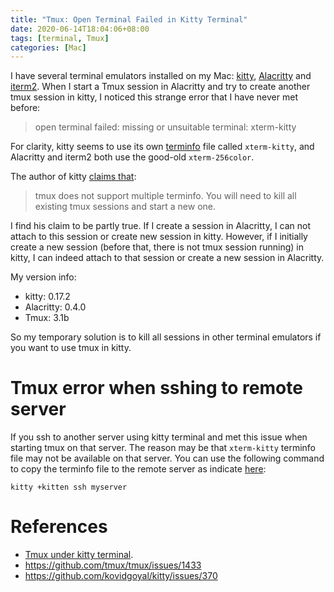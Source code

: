 ```yaml
---
title: "Tmux: Open Terminal Failed in Kitty Terminal"
date: 2020-06-14T18:04:06+08:00
tags: [terminal, Tmux]
categories: [Mac]
---
```


I have several terminal emulators installed on my Mac: [kitty](https://sw.kovidgoyal.net/kitty/),
[Alacritty](https://github.com/alacritty/alacritty) and [iterm2](https://www.iterm2.com/).
When I start a Tmux session in Alacritty and try to create another tmux session
in kitty, I noticed this strange error that I have never met before:

<!--more-->

> open terminal failed: missing or unsuitable terminal: xterm-kitty

For clarity, kitty seems to use its own [terminfo](https://tldp.org/HOWTO/Text-Terminal-HOWTO-16.html) file called `xterm-kitty`, and
Alacritty and iterm2 both use the good-old `xterm-256color`.

The author of kitty [claims that](https://github.com/kovidgoyal/kitty/issues/1241#issuecomment-568147090):

> tmux does not support multiple terminfo. You will need to kill all
existing tmux sessions and start a new one.

I find his claim to be partly true. If I create a session in Alacritty, I can
not attach to this session or create new session in kitty. However, if I
initially create a new session (before that, there is not tmux session running)
in kitty, I can indeed attach to that session or create a new session in
Alacritty.

My version info:

+ kitty: 0.17.2
+ Alacritty: 0.4.0
+ Tmux: 3.1b

So my temporary solution is to kill all sessions in other terminal emulators if
you want to use tmux in kitty.

# Tmux error when sshing to remote server

If you ssh to another server using kitty terminal and met this issue when
starting tmux on that server. The reason may be that `xterm-kitty` terminfo
file may not be available on that server. You can use the following command to
copy the terminfo file to the remote server as indicate
[here](https://sw.kovidgoyal.net/kitty/faq.html#i-get-errors-about-the-terminal-being-unknown-or-opening-the-terminal-failing-when-sshing-into-a-different-computer):

```
kitty +kitten ssh myserver
```

# References

+ [Tmux under kitty terminal](https://unix.stackexchange.com/a/470682/221410).
+ https://github.com/tmux/tmux/issues/1433
+ https://github.com/kovidgoyal/kitty/issues/370
